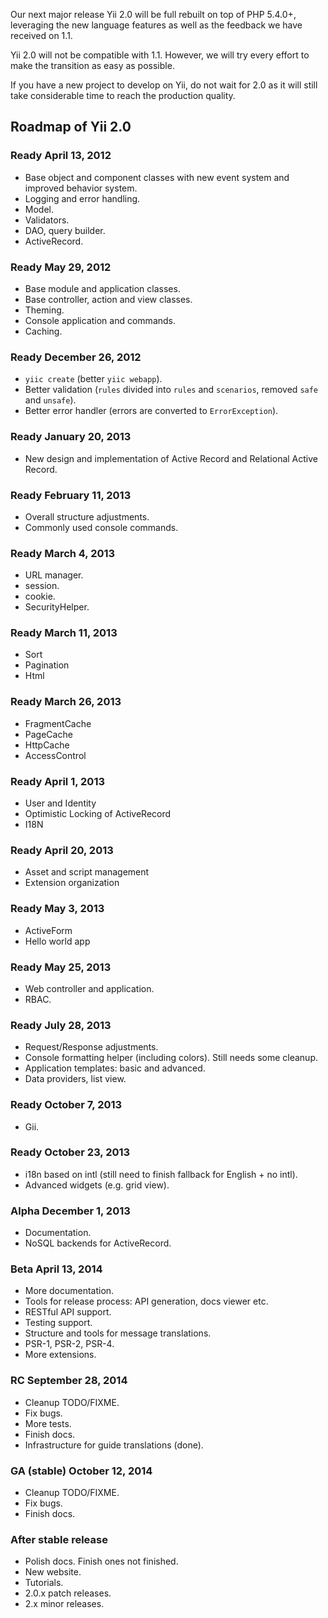 Our next major release Yii 2.0 will be full rebuilt on top of PHP 5.4.0+, leveraging the new language features as well as the feedback we have received on 1.1.

Yii 2.0 will not be compatible with 1.1. However, we will try every effort to make the transition as easy as possible.

If you have a new project to develop on Yii, do not wait for 2.0 as it will still take considerable time to reach the production quality.

## Roadmap of Yii 2.0

### Ready April 13, 2012

- Base object and component classes with new event system and improved behavior system.
- Logging and error handling.
- Model.
- Validators.
- DAO, query builder.
- ActiveRecord.

### Ready May 29, 2012

- Base module and application classes.
- Base controller, action and view classes.
- Theming.
- Console application and commands.
- Caching.

### Ready December 26, 2012

- `yiic create` (better `yiic webapp`).
- Better validation (`rules` divided into `rules` and `scenarios`, removed `safe` and `unsafe`).
- Better error handler (errors are converted to `ErrorException`).

### Ready January 20, 2013

- New design and implementation of Active Record and Relational Active Record.

### Ready February 11, 2013

- Overall structure adjustments.
- Commonly used console commands.

### Ready March 4, 2013

- URL manager.
- session.
- cookie.
- SecurityHelper.

### Ready March 11, 2013

- Sort
- Pagination
- Html

### Ready March 26, 2013

- FragmentCache
- PageCache
- HttpCache
- AccessControl

### Ready April 1, 2013

- User and Identity
- Optimistic Locking of ActiveRecord
- I18N

### Ready April 20, 2013

- Asset and script management
- Extension organization

### Ready May 3, 2013
 
 - ActiveForm
 - Hello world app

### Ready May 25, 2013

- Web controller and application.
- RBAC.

### Ready July 28, 2013

- Request/Response adjustments.
- Console formatting helper (including colors). Still needs some cleanup.
- Application templates: basic and advanced.
- Data providers, list view.


### Ready October 7, 2013

- Gii.

### Ready October 23, 2013

- i18n based on intl (still need to finish fallback for English + no intl).
- Advanced widgets (e.g. grid view).

### Alpha December 1, 2013

- Documentation.
- NoSQL backends for ActiveRecord.

### Beta  April 13, 2014

- More documentation.
- Tools for release process: API generation, docs viewer etc.
- RESTful API support.
- Testing support.
- Structure and tools for message translations.
- PSR-1, PSR-2, PSR-4.
- More extensions.

### RC  September 28, 2014

- Cleanup TODO/FIXME.
- Fix bugs.
- More tests.
- Finish docs.
- Infrastructure for guide translations (done).

### GA (stable) October 12, 2014

- Cleanup TODO/FIXME.
- Fix bugs.
- Finish docs.

### After stable release

- Polish docs. Finish ones not finished.
- New website.
- Tutorials.
- 2.0.x patch releases.
- 2.x minor releases.